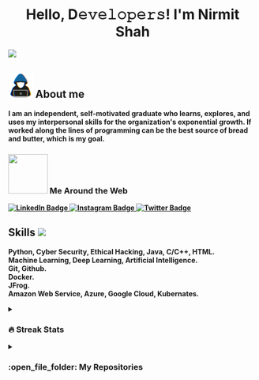 <h1 align="center"><b>Hello, D𝚎𝚟𝚎𝚕𝚘𝚙𝚎𝚛𝚜!
	<b>I'm Nirmit Shah </h1> 
	
![](https://komarev.com/ghpvc/?username=NirmitShah02&color=orange&flat-square)


  
  ## <picture><img src = "https://github.com/0xAbdulKhalid/0xAbdulKhalid/raw/main/assets/mdImages/about_me.gif" width = 50px></picture> **About me**
I am an independent, self-motivated graduate who learns, explores, and uses my interpersonal skills for the organization's exponential growth. If worked along the lines of programming can be the best source of bread and butter, which is my goal.
  
  
  
  
<h3><img src ="https://media.giphy.com/media/faO3KVIlS2wevY6JBE/giphy.gif" width = 80px, height = 80px> Me Around the Web </h3>
<div id="badges">
  <a href="https://www.linkedin.com/in/nirmitshah02/">
    <img src="https://img.shields.io/badge/LinkedIn-blue?style=for-the-badge&logo=linkedin&logoColor=white" alt="LinkedIn Badge"/>
  </a>
  <a href="https://www.instagram.com/nirmit.shah0207/">
    <img src="https://img.shields.io/badge/Instagram-purple?style=for-the-badge&logo=Instagram&logoColor=white" alt="Instagram Badge"/>
  </a>
  <a href="https://twitter.com/NirmitS50841579">
    <img src="https://img.shields.io/badge/Twitter-blue?style=for-the-badge&logo=twitter&logoColor=white" alt="Twitter Badge"/>
  </a>
</div>
	
<p align="center">

 
 

<h2> Skills <img src = "https://media2.giphy.com/media/QssGEmpkyEOhBCb7e1/giphy.gif?cid=ecf05e47a0n3gi1bfqntqmob8g9aid1oyj2wr3ds3mg700bl&rid=giphy.gif" width = 32px> </h2>
	
Python, Cyber Security, Ethical Hacking, Java, C/C++, HTML. </br>
Machine Learning, Deep Learning, Artificial Intelligence. </br>
Git, Github. </br>
Docker. </br>
JFrog. </br>
Amazon Web Service, Azure, Google Cloud, Kubernates. </br>
	
<details><summary><h3> 🔥 Streak Stats</h3></summary>

----	

[![GitHub Streak](https://github-readme-streak-stats.herokuapp.com?user=NirmitShah02&theme=green-nur&hide_border=true)](https://git.io/streak-stats)

</details>
	
<details><summary><h3> :open_file_folder: My Repositories </h3></summary>

----
	
<div>
  <p align="center">
	</a>  
	<a href=["https://github.com/NirmitShah02/NirmitShah"]>
      		<img src="https://github-readme-stats.vercel.app/api/pin/?username=NirmitShah02&repo=NirmitShah&theme=codeSTACKr" alt="GitHub Stats" />  
	</a>	
	<a href="[https://github.com/NirmitShah02/Plant-Disease-Detection]">
      		<img src="https://github-readme-stats.vercel.app/api/pin/?username=NirmitShah02&repo=Plant-Disease-Detection&theme=codeSTACKr" alt="GitHub Stats" />
    	</a>
	<a href=["https://github.com/NirmitShah02/2-Factor-Authentication"]>
      		<img src="https://github-readme-stats.vercel.app/api/pin/?username=NirmitShah02&repo=2-Factor-Authentication&theme=codeSTACKr" alt="GitHub Stats" />
    	</a>
    	<a href=["https://github.com/NirmitShah02/Applied-Machine-Learning"]>
      		<img src="https://github-readme-stats.vercel.app/api/pin/?username=NirmitShah02&repo=Applied-Machine-Learning&theme=codeSTACKr" alt="GitHub Stats" />
    	</a>
    	<a href=['https://github.com/NirmitShah02/Computer-Vision-in-Machine-Learning']>
      		<img src="https://github-readme-stats.vercel.app/api/pin/?username=NirmitShah02&repo=Computer-Vision-in-Machine-Learning&theme=codeSTACKr" alt="GitHub Stats" />	
    	</a>
    	<a href=["https://github.com/NirmitShah02/AML"]>
      		<img src="https://github-readme-stats.vercel.app/api/pin/?username=NirmitShah02&repo=AML&theme=codeSTACKr" alt="GitHub Stats" />
    	</a>
	<a href=["https://github.com/NirmitShah02/Source-Code-of-PCA-algorithm-implementation-AML-"]>
      		<img src="https://github-readme-stats.vercel.app/api/pin/?username=NirmitShah02&repo=Source-Code-of-PCA-algorithm-implementation-AML-&theme=codeSTACKr" alt="GitHub Stats" />
    	</a>
	<a href=["https://github.com/NirmitShah02/Ai-Using-Python"]>
      		<img src="https://github-readme-stats.vercel.app/api/pin/?username=NirmitShah02&repo=AI-Using-Python&theme=codeSTACKr" alt="GitHub Stats" />
    	</a>
	<a href=["https://github.com/NirmitShah02/Java-Projects"]>
      		<img src="https://github-readme-stats.vercel.app/api/pin/?username=NirmitShah02&repo=Java-Projects&theme=codeSTACKr" alt="GitHub Stats" />
    	</a>
  </p>
</div>
</details>

</br></br> 
